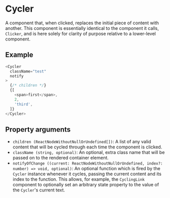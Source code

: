 # Cycler

A component that, when clicked, replaces the initial piece of content with another. This component is essentially identical to the component it calls, `Clicker`, and is here solely for clarity of purpose relative to a lower-level component.

## Example

```javascript
<Cycler
  className="test"
  notify
>
  {/* children */}
  {[
    <span>first</span>,
    2,
    'third',
  ]}
</Cycler>
```

## Property arguments

* `children (ReactNodeWithoutNullOrUndefined[])`: A list of any valid content that will be cycled through each time the component is clicked.
* `className (string, optional)`: An optional, extra class name that will be passed on to the rendered container element.
* `notifyOfChange ((current: ReactNodeWithoutNullOrUndefined, index?: number) => void, optional)`: An optional function which is fired by the `Cycler` instance whenever it cycles, passing the current content and its index to the function. This allows, for example, the `CyclingLink` component to optionally set an arbitrary state property to the value of the `Cycler`'s current text. 
